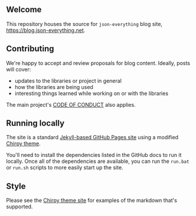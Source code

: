 ## Welcome

This repository houses the source for `json-everything` blog site, https://blog.json-everything.net.

## Contributing

We're happy to accept and review proposals for blog content.  Ideally, posts will cover:

- updates to the libraries or project in general
- how the libraries are being used
- interesting things learned while working on or with the libraries

The main project's [CODE OF CONDUCT](https://github.com/json-everything/json-everything/blob/master/CODE_OF_CONDUCT.md) also applies.

## Running locally

The site is a standard [Jekyll-based GitHub Pages site](https://docs.github.com/en/pages/setting-up-a-github-pages-site-with-jekyll) using a modified [Chirpy theme](https://chirpy.cotes.page/).

You'll need to install the dependencies listed in the GitHub docs to run it locally.  Once all of the dependencies are available, you can run the `run.bat` or `run.sh` scripts to more easily start up the site.

## Style

Please see the [Chirpy theme site](https://chirpy.cotes.page/) for examples of the markdown that's supported.
